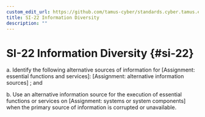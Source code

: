 ```yaml
---
custom_edit_url: https://github.com/tamus-cyber/standards.cyber.tamus.edu/tree/main/content/tamus.edu/TAMUS_profile.xml
title: SI-22 Information Diversity
description: ""
---
```


# SI-22 Information Diversity {#si-22}

a. Identify the following alternative sources of information for [Assignment: essential functions and services]: [Assignment: alternative information sources] ; and

b. Use an alternative information source for the execution of essential functions or services on [Assignment: systems or system components] when the primary source of information is corrupted or unavailable.

